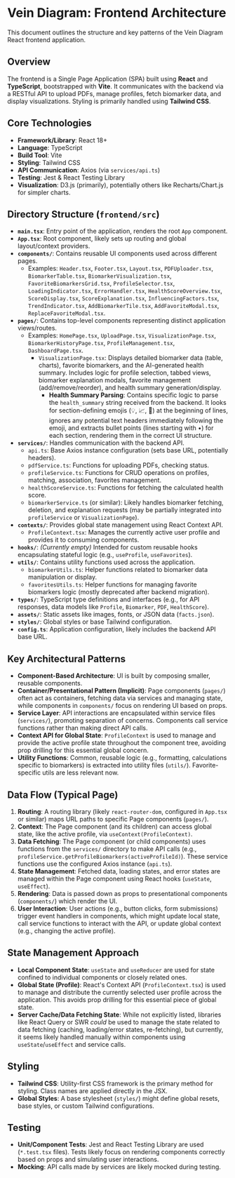 # Vein Diagram: Frontend Architecture

This document outlines the structure and key patterns of the Vein Diagram React frontend application.

## Overview

The frontend is a Single Page Application (SPA) built using **React** and **TypeScript**, bootstrapped with **Vite**. It communicates with the backend via a RESTful API to upload PDFs, manage profiles, fetch biomarker data, and display visualizations. Styling is primarily handled using **Tailwind CSS**.

## Core Technologies

-   **Framework/Library**: React 18+
-   **Language**: TypeScript
-   **Build Tool**: Vite
-   **Styling**: Tailwind CSS
-   **API Communication**: Axios (via `services/api.ts`)
-   **Testing**: Jest & React Testing Library
-   **Visualization**: D3.js (primarily), potentially others like Recharts/Chart.js for simpler charts.

## Directory Structure (`frontend/src`)

-   **`main.tsx`**: Entry point of the application, renders the root `App` component.
-   **`App.tsx`**: Root component, likely sets up routing and global layout/context providers.
-   **`components/`**: Contains reusable UI components used across different pages.
    -   Examples: `Header.tsx`, `Footer.tsx`, `Layout.tsx`, `PDFUploader.tsx`, `BiomarkerTable.tsx`, `BiomarkerVisualization.tsx`, `FavoriteBiomarkersGrid.tsx`, `ProfileSelector.tsx`, `LoadingIndicator.tsx`, `ErrorHandler.tsx`, `HealthScoreOverview.tsx`, `ScoreDisplay.tsx`, `ScoreExplanation.tsx`, `InfluencingFactors.tsx`, `TrendIndicator.tsx`, `AddBiomarkerTile.tsx`, `AddFavoriteModal.tsx`, `ReplaceFavoriteModal.tsx`.
-   **`pages/`**: Contains top-level components representing distinct application views/routes.
    -   Examples: `HomePage.tsx`, `UploadPage.tsx`, `VisualizationPage.tsx`, `BiomarkerHistoryPage.tsx`, `ProfileManagement.tsx`, `DashboardPage.tsx`.
        - `VisualizationPage.tsx`: Displays detailed biomarker data (table, charts), favorite biomarkers, and the AI-generated health summary. Includes logic for profile selection, tabbed views, biomarker explanation modals, favorite management (add/remove/reorder), and health summary generation/display.
            - **Health Summary Parsing**: Contains specific logic to parse the `health_summary` string received from the backend. It looks for section-defining emojis (💡, 📈, 👀) at the beginning of lines, ignores any potential text headers immediately following the emoji, and extracts bullet points (lines starting with •) for each section, rendering them in the correct UI structure.
-   **`services/`**: Handles communication with the backend API.
    -   `api.ts`: Base Axios instance configuration (sets base URL, potentially headers).
    *   `pdfService.ts`: Functions for uploading PDFs, checking status.
    *   `profileService.ts`: Functions for CRUD operations on profiles, matching, association, favorites management.
    *   `healthScoreService.ts`: Functions for fetching the calculated health score.
    *   `biomarkerService.ts` (or similar): Likely handles biomarker fetching, deletion, and explanation requests (may be partially integrated into `profileService` or `VisualizationPage`).
-   **`contexts/`**: Provides global state management using React Context API.
    -   `ProfileContext.tsx`: Manages the currently active user profile and provides it to consuming components.
-   **`hooks/`**: *(Currently empty)* Intended for custom reusable hooks encapsulating stateful logic (e.g., `useProfile`, `useFavorites`).
-   **`utils/`**: Contains utility functions used across the application.
    -   `biomarkerUtils.ts`: Helper functions related to biomarker data manipulation or display.
    *   `favoritesUtils.ts`: Helper functions for managing favorite biomarkers logic (mostly deprecated after backend migration).
-   **`types/`**: TypeScript type definitions and interfaces (e.g., for API responses, data models like `Profile`, `Biomarker`, `PDF`, `HealthScore`).
-   **`assets/`**: Static assets like images, fonts, or JSON data (`facts.json`).
-   **`styles/`**: Global styles or base Tailwind configuration.
-   **`config.ts`**: Application configuration, likely includes the backend API base URL.

## Key Architectural Patterns

-   **Component-Based Architecture**: UI is built by composing smaller, reusable components.
-   **Container/Presentational Pattern (Implicit)**: Page components (`pages/`) often act as containers, fetching data via services and managing state, while components in `components/` focus on rendering UI based on props.
-   **Service Layer**: API interactions are encapsulated within service files (`services/`), promoting separation of concerns. Components call service functions rather than making direct API calls.
-   **Context API for Global State**: `ProfileContext` is used to manage and provide the active profile state throughout the component tree, avoiding prop drilling for this essential global concern.
-   **Utility Functions**: Common, reusable logic (e.g., formatting, calculations specific to biomarkers) is extracted into utility files (`utils/`). Favorite-specific utils are less relevant now.

## Data Flow (Typical Page)

1.  **Routing**: A routing library (likely `react-router-dom`, configured in `App.tsx` or similar) maps URL paths to specific Page components (`pages/`).
2.  **Context**: The Page component (and its children) can access global state, like the active profile, via `useContext(ProfileContext)`.
3.  **Data Fetching**: The Page component (or child components) uses functions from the `services/` directory to make API calls (e.g., `profileService.getProfileBiomarkers(activeProfileId)`). These service functions use the configured Axios instance (`api.ts`).
4.  **State Management**: Fetched data, loading states, and error states are managed within the Page component using React hooks (`useState`, `useEffect`).
5.  **Rendering**: Data is passed down as props to presentational components (`components/`) which render the UI.
6.  **User Interaction**: User actions (e.g., button clicks, form submissions) trigger event handlers in components, which might update local state, call service functions to interact with the API, or update global context (e.g., changing the active profile).

## State Management Approach

-   **Local Component State**: `useState` and `useReducer` are used for state confined to individual components or closely related ones.
-   **Global State (Profile)**: React's Context API (`ProfileContext.tsx`) is used to manage and distribute the currently selected user profile across the application. This avoids prop drilling for this essential piece of global state.
-   **Server Cache/Data Fetching State**: While not explicitly listed, libraries like React Query or SWR *could* be used to manage the state related to data fetching (caching, loading/error states, re-fetching), but currently, it seems likely handled manually within components using `useState`/`useEffect` and service calls.

## Styling

-   **Tailwind CSS**: Utility-first CSS framework is the primary method for styling. Class names are applied directly in the JSX.
-   **Global Styles**: A base stylesheet (`styles/`) might define global resets, base styles, or custom Tailwind configurations.

## Testing

-   **Unit/Component Tests**: Jest and React Testing Library are used (`*.test.tsx` files). Tests likely focus on rendering components correctly based on props and simulating user interactions.
-   **Mocking**: API calls made by services are likely mocked during testing.
